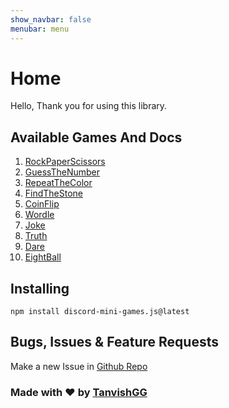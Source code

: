 ```yaml
---
show_navbar: false
menubar: menu
---
```

# Home
Hello, Thank you for using this library.

## Available Games And Docs
1. [RockPaperScissors](./rock-paper-scissors)
2. [GuessTheNumber](./guess-the-number)
3. [RepeatTheColor](./repeat-the-color)
4. [FindTheStone](./find-the-stone)
5. [CoinFlip](./coin-flip)
6. [Wordle](./wordle)
7. [Joke](./joke)
8. [Truth](./truth)
9. [Dare](./dare)
10. [EightBall](./8ball)

## Installing 
```
npm install discord-mini-games.js@latest
```
## Bugs, Issues & Feature Requests 

Make a new Issue in [Github Repo](https://github.com/TanvishGG/Discord-Mini-Games.js)


### Made with ❤️ by [TanvishGG](https://github.com/TanvishGG)
